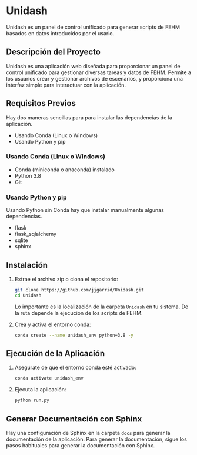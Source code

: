 # Unidash
Unidash es un panel de control unificado para generar scripts de FEHM basados en datos introducidos por el usario.

## Descripción del Proyecto
Unidash es una aplicación web diseñada para proporcionar un panel de control unificado para gestionar diversas tareas y datos de FEHM. Permite a los usuarios crear y gestionar archivos de escenarios, y proporciona una interfaz simple para interactuar con la aplicación.

## Requisitos Previos
Hay dos maneras sencillas para para instalar las dependencias de la aplicación.
- Usando Conda (Linux o Windows)
- Usando Python y pip

### Usando Conda (Linux o Windows)
- Conda (miniconda o anaconda) instalado 
- Python 3.8
- Git

### Usando Python y pip
Usando Python sin Conda hay que instalar manualmente algunas dependencias.
- flask
- flask_sqlalchemy
- sqlite
- sphinx

## Instalación
1. Extrae el archivo zip o clona el repositorio:
   ```bash
   git clone https://github.com/jjgarrid/Unidash.git
   cd Unidash
   ```
   Lo importante es la localización de la carpeta `Unidash` en tu sistema. De la ruta depende la ejecución de los scripts de FEHM.

2. Crea y activa el entorno conda:
   ```bash
   conda create --name unidash_env python=3.8 -y
   ```

## Ejecución de la Aplicación
1. Asegúrate de que el entorno conda esté activado:
   ```bash
   conda activate unidash_env
   ```

2. Ejecuta la aplicación:
   ```bash
   python run.py
   ```

## Generar Documentación con Sphinx

Hay una configuración de Sphinx en la carpeta `docs` para generar la documentación de la aplicación. Para generar la documentación, sigue los pasos habituales para generar la documentación con Sphinx.
